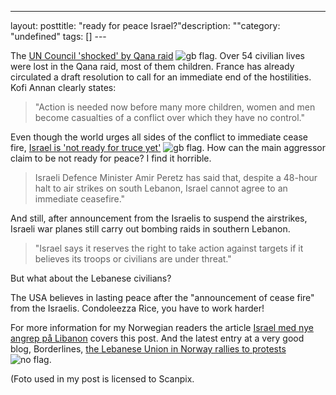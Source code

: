 --- 
layout: posttitle: "ready for peace Israel?"description: ""category: "undefined" tags: [] --- <p>The <a href="http://news.bbc.co.uk/2/hi/middle_east/5229058.stm">UN Council 'shocked' by Qana raid</a> <img src="http://cdn.umedia.no/img/flag/gb.png" alt="gb flag"/>. Over 54 civilian lives were lost in the Qana raid, most of them children. France has already circulated a draft resolution to call for an immediate end of the hostilities. Kofi Annan clearly states:</p><p><blockquote>"Action is needed now before many more children, women and men become casualties of a conflict over which they have no control."</blockquote></p><p></p><p>Even though the world urges all sides of the conflict to immediate cease fire, <a href="http://news.bbc.co.uk/2/hi/middle_east/5230192.stm">Israel is 'not ready for truce yet'</a> <img src="http://cdn.umedia.no/img/flag/gb.png" alt="gb flag"/>. How can the main aggressor claim to be not ready for peace? I find it horrible.</p><p><blockquote>Israeli Defence Minister Amir Peretz has said that, despite a 48-hour halt to air strikes on south Lebanon, Israel cannot agree to an immediate ceasefire."</blockquote></p><p>And still, after announcement from the Israelis to suspend the airstrikes, Israeli war planes still carry out bombing raids in southern Lebanon.</p><p><blockquote>"Israel says it reserves the right to take action against targets if it believes its troops or civilians are under threat."</blockquote></p><p>But what about the Lebanese civilians?</p><p>The USA believes in lasting peace after the "announcement of cease fire" from the Israelis. Condoleezza Rice, you have to work harder!</p><p>For more information for my Norwegian readers the article <a href="http://www.dagbladet.no/nyheter/2006/07/31/472635.html">Israel med nye angrep på Libanon</a>  covers this post. And the latest entry at a very good blog, Borderlines, <a href="http://nidstang.blogspot.com/2006/07/markering-mot-israels-massakre-i-qana.html">the Lebanese Union in Norway rallies to protests</a> <img src="http://cdn.umedia.no/img/flag/no.png" alt="no flag"/>.</p> <p>(Foto used in my post is licensed to Scanpix.</p><br/><br/>